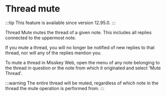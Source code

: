 # Thread mute

:::tip
This feature is available since version 12.95.0.
:::

Thread Mute mutes the thread of a given note. This includes all replies connected to the uppermost note.

If you mute a thread, you will no longer be notified of new replies to that thread, nor will any of the replies mention you.

To mute a thread in Misskey Web, open the menu of any note belonging to the thread in question or the note from which it originated and select 'Mute Thread'.

:::warning
The entire thread will be muted, regardless of which note in the thread the mute operation is performed from.
:::
